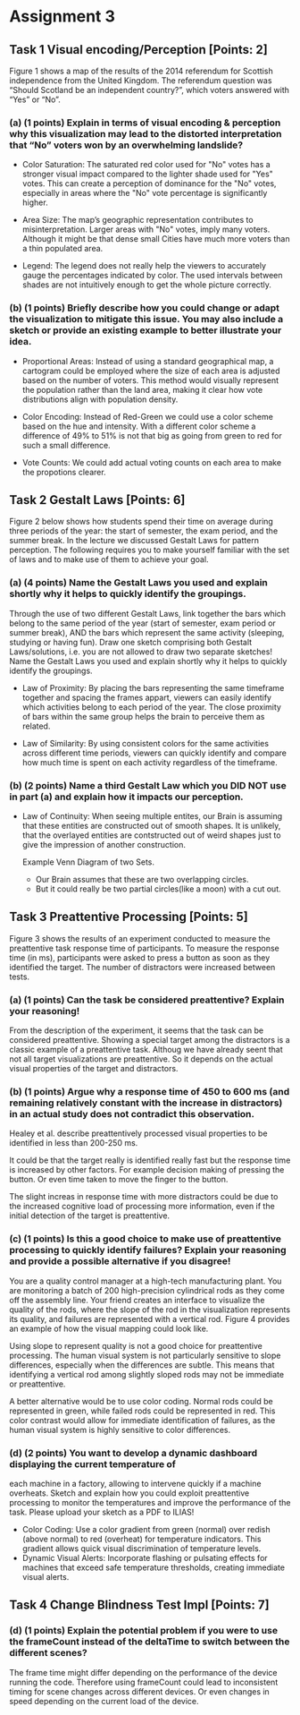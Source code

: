 
# Assignment 3

## Task 1 Visual encoding/Perception [Points: 2]
Figure 1 shows a map of the results of the 2014 referendum for Scottish independence from the
United Kingdom. The referendum question was “Should Scotland be an independent country?”,
which voters answered with “Yes” or “No”.

### (a) (1 points) Explain in terms of visual encoding & perception why this visualization may lead to the distorted interpretation that “No” voters won by an overwhelming landslide?

- Color Saturation: The saturated red color used for "No" votes has a stronger visual impact compared to the lighter shade used for "Yes" votes. 
    This can create a perception of dominance for the "No" votes, especially in areas where the "No" vote percentage is significantly higher.

- Area Size: The map’s geographic representation contributes to misinterpretation. Larger areas with "No" votes, imply many voters. Although it might be that dense small Cities have much more voters than a thin populated area.

- Legend: The legend does not really help the viewers to accurately gauge the percentages indicated by color.
    The used intervals between shades are not intuitively enough to get the whole picture correctly.

### (b) (1 points) Briefly describe how you could change or adapt the visualization to mitigate this issue. You may also include a sketch or provide an existing example to better illustrate your idea.

- Proportional Areas: Instead of using a standard geographical map, a cartogram could be employed where the size of each area is adjusted based on the number of voters. 
    This method would visually represent the population rather than the land area, making it clear how vote distributions align with population density.

- Color Encoding: Instead of Red-Green we could use a color scheme based on the hue and intensity.
    With a different color scheme a difference of 49% to 51% is not that big as going from green to red for such a small difference.

- Vote Counts: We could add actual voting counts on each area to make the propotions clearer.


## Task 2 Gestalt Laws [Points: 6]
Figure 2 below shows how students spend their time on average during three periods of the year:
the start of semester, the exam period, and the summer break.
In the lecture we discussed Gestalt Laws for pattern perception. The following requires you to make
yourself familiar with the set of laws and to make use of them to achieve your goal.

### (a) (4 points) Name the Gestalt Laws you used and explain shortly why it helps to quickly identify the groupings.
Through the use of two different Gestalt Laws, link together the bars which belong
to the same period of the year (start of semester, exam period or summer break), AND the
bars which represent the same activity (sleeping, studying or having fun). Draw one sketch
comprising both Gestalt Laws/solutions, i.e. you are not allowed to draw two separate sketches!
Name the Gestalt Laws you used and explain shortly why it helps to quickly identify the
groupings.

- Law of Proximity: By placing the bars representing the same timeframe together and spacing the frames appart, viewers can easily identify which activities belong to each period of the year. 
    The close proximity of bars within the same group helps the brain to perceive them as related.

- Law of Similarity: By using consistent colors for the same activities across different time periods, viewers can quickly identify and compare how much time is spent on each activity regardless of the timeframe.

### (b) (2 points) Name a third Gestalt Law which you DID NOT use in part (a) and explain how it impacts our perception.
- Law of Continuity: When seeing multiple entites, our Brain is assuming that these entities are constructed out of smooth shapes.
    It is unlikely, that the overlayed entities are contstructed out of weird shapes just to give the impression of another construction.

    Example Venn Diagram of two Sets.
    - Our Brain assumes that these are two overlapping circles.
    - But it could really be two partial circles(like a moon) with a cut out.


## Task 3 Preattentive Processing [Points: 5]
Figure 3 shows the results of an experiment conducted to measure the preattentive task response
time of participants. To measure the response time (in ms), participants were asked to press a button
as soon as they identified the target. The number of distractors were increased between tests.

### (a) (1 points) Can the task be considered preattentive? Explain your reasoning!
From the description of the experiment, it seems that the task can be considered preattentive.
Showing a special target among the distractors is a classic example of a preattentive task.
Althoug we have already seent that not all target visualizations are preattentive.
So it depends on the actual visual properties of the target and distractors.


### (b) (1 points) Argue why a response time of 450 to 600 ms (and remaining relatively constant with the increase in distractors) in an actual study does not contradict this observation.
Healey et al. describe preattentively processed visual properties to be identified in less than 200-250 ms.

It could be that the target really is identified really fast but the response time is increased by other factors.
For example decision making of pressing the button.
Or even time taken to move the finger to the button.

The slight increas in response time with more distractors could be due to the increased cognitive load of processing more information, even if the initial detection of the target is preattentive.


### (c) (1 points) Is this a good choice to make use of preattentive processing to quickly identify failures? Explain your reasoning and provide a possible alternative if you disagree!
You are a quality control manager at a high-tech manufacturing plant. You are
monitoring a batch of 200 high-precision cylindrical rods as they come off the assembly line.
Your friend creates an interface to visualize the quality of the rods, where the slope of the rod in
the visualization represents its quality, and failures are represented with a vertical rod. Figure 4
provides an example of how the visual mapping could look like. 

Using slope to represent quality is not a good choice for preattentive processing.
The human visual system is not particularly sensitive to slope differences, especially when the differences are subtle.
This means that identifying a vertical rod among slightly sloped rods may not be immediate or preattentive.

A better alternative would be to use color coding.
Normal rods could be represented in green, while failed rods could be represented in red.
This color contrast would allow for immediate identification of failures, as the human visual system is highly sensitive to color differences.

### (d) (2 points) You want to develop a dynamic dashboard displaying the current temperature of
each machine in a factory, allowing to intervene quickly if a machine overheats. Sketch and
explain how you could exploit preattentive processing to monitor the temperatures and improve
the performance of the task. Please upload your sketch as a PDF to ILIAS!

- Color Coding: Use a color gradient from green (normal) over redish (above normal) to red (overheat) for temperature indicators. This gradient allows quick visual discrimination of temperature levels.
- Dynamic Visual Alerts: Incorporate flashing or pulsating effects for machines that exceed safe temperature thresholds, creating immediate visual alerts.


## Task 4 Change Blindness Test Impl [Points: 7]

### (d) (1 points) Explain the potential problem if you were to use the frameCount instead of the deltaTime to switch between the different scenes?
The frame time might differ depending on the performance of the device running the code.
Therefore using frameCount could lead to inconsistent timing for scene changes across different devices.
Or even changes in speed depending on the current load of the device.
